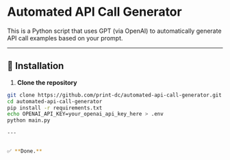 # Automated API Call Generator

This is a Python script that uses GPT (via OpenAI) to automatically generate API call examples based on your prompt. 

---

## 🚀 Installation

1. **Clone the repository**

```bash
git clone https://github.com/print-dc/automated-api-call-generator.git
cd automated-api-call-generator
pip install -r requirements.txt
echo OPENAI_API_KEY=your_openai_api_key_here > .env
python main.py

---


✅ **Done.**  
